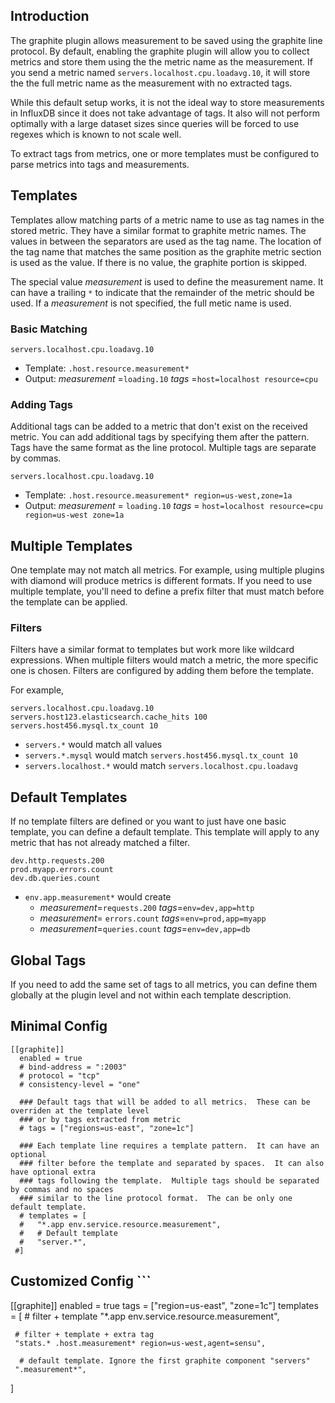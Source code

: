 ## Introduction

The graphite plugin allows measurement to be saved using the graphite line protocol. By default, enabling the graphite plugin will allow you to collect metrics and store them using the the metric name as the measurement.  If you send a metric named `servers.localhost.cpu.loadavg.10`, it will store the the full metric name as the measurement with no extracted tags.

While this default setup works, it is not the ideal way to store measurements in InfluxDB since it does not take advantage of tags.  It also will not perform optimally with a large dataset sizes since queries will be forced to use regexes which is known to not scale well.

To extract tags from metrics, one or more templates must be configured to parse metrics into tags and measurements.

## Templates

Templates allow matching parts of a metric name to use as tag names in the stored metric.  They have a similar format to graphite metric names.  The values in between the separators are used as the tag name.  The location of the tag name that matches the same position as the graphite metric section is used as the value.  If there is no value, the graphite portion is skipped.

The special value _measurement_ is used to define the measurement name.  It can have a trailing `*` to indicate that the remainder of the metric should be used.  If a _measurement_ is not specified, the full metic name is used.

### Basic Matching

`servers.localhost.cpu.loadavg.10`
* Template: `.host.resource.measurement*`
* Output:  _measurement_ =`loading.10` _tags_ =`host=localhost resource=cpu`

### Adding Tags

Additional tags can be added to a metric that don't exist on the received metric.  You can add additional tags by specifying them after the pattern.  Tags have the same format as the line protocol.  Multiple tags are separate by commas.

`servers.localhost.cpu.loadavg.10`
* Template: `.host.resource.measurement* region=us-west,zone=1a`
* Output:  _measurement_ = `loading.10` _tags_ = `host=localhost resource=cpu region=us-west zone=1a`

## Multiple Templates

One template may not match all metrics.  For example, using multiple plugins with diamond will produce metrics is different formats.  If you need to use multiple template, you'll need to define a prefix filter that must match before the template can be applied.

### Filters

Filters have a similar format to templates but work more like wildcard expressions.  When multiple filters would match a metric, the more specific one is chosen.  Filters are configured by adding them before the template.

For example,

```
servers.localhost.cpu.loadavg.10
servers.host123.elasticsearch.cache_hits 100
servers.host456.mysql.tx_count 10
```
* `servers.*` would match all values
* `servers.*.mysql` would match `servers.host456.mysql.tx_count 10`
* `servers.localhost.*` would match `servers.localhost.cpu.loadavg`

## Default Templates

If no template filters are defined or you want to just have one basic template, you can define a default template.  This template will apply to any metric that has not already matched a filter.

```
dev.http.requests.200
prod.myapp.errors.count
dev.db.queries.count
```

* `env.app.measurement*` would create
  * _measurement_=`requests.200` _tags_=`env=dev,app=http`
  * _measurement_= `errors.count` _tags_=`env=prod,app=myapp`
  * _measurement_=`queries.count` _tags_=`env=dev,app=db`

## Global Tags

If you need to add the same set of tags to all metrics, you can define them globally at the plugin level and not within each template description.

## Minimal Config
```
[[graphite]]
  enabled = true
  # bind-address = ":2003"
  # protocol = "tcp"
  # consistency-level = "one"

  ### Default tags that will be added to all metrics.  These can be overriden at the template level
  ### or by tags extracted from metric
  # tags = ["regions=us-east", "zone=1c"]

  ### Each template line requires a template pattern.  It can have an optional
  ### filter before the template and separated by spaces.  It can also have optional extra
  ### tags following the template.  Multiple tags should be separated by commas and no spaces
  ### similar to the line protocol format.  The can be only one default template.
  # templates = [
  #   "*.app env.service.resource.measurement",
  #   # Default template
  #   "server.*",
 #]
```

## Customized Config ```
[[graphite]]
   enabled = true
   tags = ["region=us-east", "zone=1c"]
   templates = [
      # filter + template
      "*.app env.service.resource.measurement",

     # filter + template + extra tag
     "stats.* .host.measurement* region=us-west,agent=sensu",

      # default template. Ignore the first graphite component "servers"
     ".measurement*",
 ]
```
